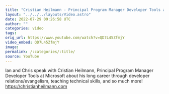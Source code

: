 ```yaml
---
title: "Cristian Heilmann - Principal Program Manager Developer Tools at Microsoft"
layout: "../../../layouts/Video.astro"
date: 2022-07-29 09:26:58 UTC
author: ""
categories: video
tags: 
orig_url: https://www.youtube.com/watch?v=QD7L45ZfmjY
video_embed: QD7L45ZfmjY
image:
permalink: /:categories/:title/
source: YouTube
---
```

Ian and Chris speak with Cristian Heilmann, Principal Program Manager Developer Tools at Microsoft about his long career through developer relations/evangelism, teaching technical skills, and so much more! https://christianheilmann.com